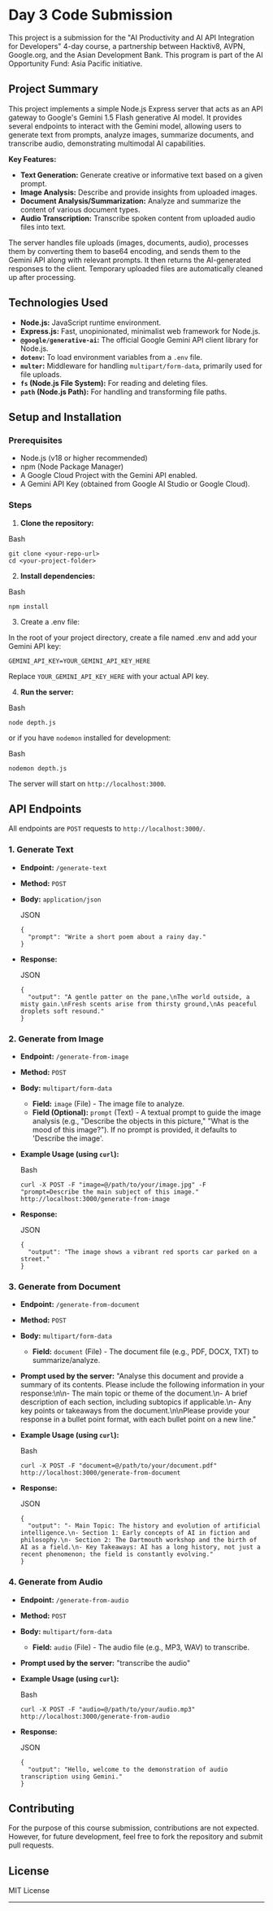 # Day 3 Code Submission

This project is a submission for the "AI Productivity and AI API Integration for Developers" 4-day course, a partnership between Hacktiv8, AVPN, Google.org, and the Asian Development Bank. This program is part of the AI Opportunity Fund: Asia Pacific initiative.

## Project Summary

This project implements a simple Node.js Express server that acts as an API gateway to Google's Gemini 1.5 Flash generative AI model. It provides several endpoints to interact with the Gemini model, allowing users to generate text from prompts, analyze images, summarize documents, and transcribe audio, demonstrating multimodal AI capabilities.

**Key Features:**

- **Text Generation:** Generate creative or informative text based on a given prompt.
- **Image Analysis:** Describe and provide insights from uploaded images.
- **Document Analysis/Summarization:** Analyze and summarize the content of various document types.
- **Audio Transcription:** Transcribe spoken content from uploaded audio files into text.

The server handles file uploads (images, documents, audio), processes them by converting them to base64 encoding, and sends them to the Gemini API along with relevant prompts. It then returns the AI-generated responses to the client. Temporary uploaded files are automatically cleaned up after processing.

## Technologies Used

- **Node.js:** JavaScript runtime environment.
- **Express.js:** Fast, unopinionated, minimalist web framework for Node.js.
- **`@google/generative-ai`:** The official Google Gemini API client library for Node.js.
- **`dotenv`:** To load environment variables from a `.env` file.
- **`multer`:** Middleware for handling `multipart/form-data`, primarily used for file uploads.
- **`fs` (Node.js File System):** For reading and deleting files.
- **`path` (Node.js Path):** For handling and transforming file paths.

## Setup and Installation

### Prerequisites

- Node.js (v18 or higher recommended)
- npm (Node Package Manager)
- A Google Cloud Project with the Gemini API enabled.
- A Gemini API Key (obtained from Google AI Studio or Google Cloud).

### Steps

1. **Clone the repository:**
  
  Bash
  
  ```
  git clone <your-repo-url>
  cd <your-project-folder>
  ```
  
2. **Install dependencies:**
  
  Bash
  
  ```
  npm install
  ```
  
3. Create a .env file:
  
  In the root of your project directory, create a file named .env and add your Gemini API key:
  
  ```
  GEMINI_API_KEY=YOUR_GEMINI_API_KEY_HERE
  ```
  
  Replace `YOUR_GEMINI_API_KEY_HERE` with your actual API key.
  
4. **Run the server:**
  
  Bash
  
  ```
  node depth.js
  ```
  
  or if you have `nodemon` installed for development:
  
  Bash
  
  ```
  nodemon depth.js
  ```
  
  The server will start on `http://localhost:3000`.
  

## API Endpoints

All endpoints are `POST` requests to `http://localhost:3000/`.

### 1. Generate Text

- **Endpoint:** `/generate-text`
  
- **Method:** `POST`
  
- **Body:** `application/json`
  
  JSON
  
  ```
  {
    "prompt": "Write a short poem about a rainy day."
  }
  ```
  
- **Response:**
  
  JSON
  
  ```
  {
    "output": "A gentle patter on the pane,\nThe world outside, a misty gain.\nFresh scents arise from thirsty ground,\nAs peaceful droplets soft resound."
  }
  ```
  

### 2. Generate from Image

- **Endpoint:** `/generate-from-image`
  
- **Method:** `POST`
  
- **Body:** `multipart/form-data`
  
  - **Field:** `image` (File) - The image file to analyze.
  - **Field (Optional):** `prompt` (Text) - A textual prompt to guide the image analysis (e.g., "Describe the objects in this picture," "What is the mood of this image?"). If no prompt is provided, it defaults to 'Describe the image'.
- **Example Usage (using `curl`):**
  
  Bash
  
  ```
  curl -X POST -F "image=@/path/to/your/image.jpg" -F "prompt=Describe the main subject of this image." http://localhost:3000/generate-from-image
  ```
  
- **Response:**
  
  JSON
  
  ```
  {
    "output": "The image shows a vibrant red sports car parked on a street."
  }
  ```
  

### 3. Generate from Document

- **Endpoint:** `/generate-from-document`
  
- **Method:** `POST`
  
- **Body:** `multipart/form-data`
  
  - **Field:** `document` (File) - The document file (e.g., PDF, DOCX, TXT) to summarize/analyze.
- **Prompt used by the server:** "Analyse this document and provide a summary of its contents. Please include the following information in your response:\n\n- The main topic or theme of the document.\n- A brief description of each section, including subtopics if applicable.\n- Any key points or takeaways from the document.\n\nPlease provide your response in a bullet point format, with each bullet point on a new line."
  
- **Example Usage (using `curl`):**
  
  Bash
  
  ```
  curl -X POST -F "document=@/path/to/your/document.pdf" http://localhost:3000/generate-from-document
  ```
  
- **Response:**
  
  JSON
  
  ```
  {
    "output": "- Main Topic: The history and evolution of artificial intelligence.\n- Section 1: Early concepts of AI in fiction and philosophy.\n- Section 2: The Dartmouth workshop and the birth of AI as a field.\n- Key Takeaways: AI has a long history, not just a recent phenomenon; the field is constantly evolving."
  }
  ```
  

### 4. Generate from Audio

- **Endpoint:** `/generate-from-audio`
  
- **Method:** `POST`
  
- **Body:** `multipart/form-data`
  
  - **Field:** `audio` (File) - The audio file (e.g., MP3, WAV) to transcribe.
- **Prompt used by the server:** "transcribe the audio"
  
- **Example Usage (using `curl`):**
  
  Bash
  
  ```
  curl -X POST -F "audio=@/path/to/your/audio.mp3" http://localhost:3000/generate-from-audio
  ```
  
- **Response:**
  
  JSON
  
  ```
  {
    "output": "Hello, welcome to the demonstration of audio transcription using Gemini."
  }
  ```
  

## Contributing

For the purpose of this course submission, contributions are not expected. However, for future development, feel free to fork the repository and submit pull requests.

## License

MIT License

---

